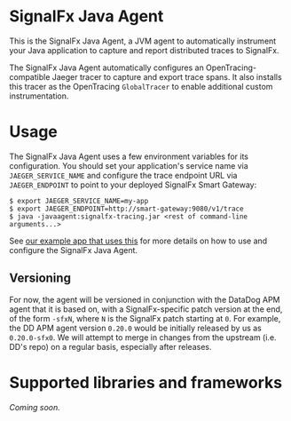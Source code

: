 # SignalFx Java Agent

This is the SignalFx Java Agent, a JVM agent to automatically instrument
your Java application to capture and report distributed traces to SignalFx.

The SignalFx Java Agent automatically configures an OpenTracing-compatible
Jaeger tracer to capture and export trace spans. It also installs this tracer
as the OpenTracing `GlobalTracer` to enable additional custom instrumentation.

# Usage

The SignalFx Java Agent uses a few environment variables for its configuration.
You should set your application's service name via `JAEGER_SERVICE_NAME` and
configure the trace endpoint URL via `JAEGER_ENDPOINT` to point to your deployed
SignalFx Smart Gateway:

```
$ export JAEGER_SERVICE_NAME=my-app
$ export JAEGER_ENDPOINT=http://smart-gateway:9080/v1/trace
$ java -javaagent:signalfx-tracing.jar <rest of command-line arguments...>
```

See [our example app that uses
this](https://github.com/signalfx/tracing-examples/tree/master/java-agent) for
more details on how to use and configure the SignalFx Java Agent.


## Versioning

For now, the agent will be versioned in conjunction with the DataDog APM agent
that it is based on, with a SignalFx-specific patch version at the end, of the
form `-sfxN`, where `N` is the SignalFx patch starting at `0`.  For
example, the DD APM agent version `0.20.0` would be initially released by us as
`0.20.0-sfx0`.  We will attempt to merge in changes from the upstream (i.e.
DD's repo) on a regular basis, especially after releases.

# Supported libraries and frameworks

_Coming soon._
